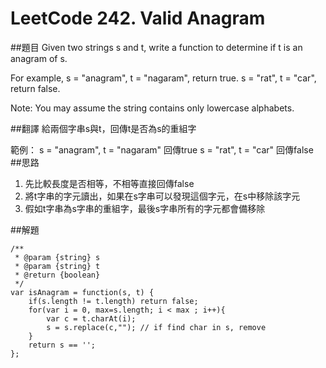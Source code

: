 # LeetCode 242. Valid Anagram
##題目
Given two strings s and t, write a function to determine if t is an anagram of s.

For example,
s = "anagram", t = "nagaram", return true.
s = "rat", t = "car", return false.

Note:
You may assume the string contains only lowercase alphabets.

##翻譯
給兩個字串s與t，回傳t是否為s的重組字

範例：
s = "anagram", t = "nagaram" 回傳true
s = "rat", t = "car"         回傳false
##思路
1. 先比較長度是否相等，不相等直接回傳false
2. 將t字串的字元讀出，如果在s字串可以發現這個字元，在s中移除該字元
3. 假如t字串為s字串的重組字，最後s字串所有的字元都會備移除

##解題
```
/**
 * @param {string} s
 * @param {string} t
 * @return {boolean}
 */
var isAnagram = function(s, t) {
    if(s.length != t.length) return false;
    for(var i = 0, max=s.length; i < max ; i++){
        var c = t.charAt(i);
        s = s.replace(c,""); // if find char in s, remove
    }
    return s == '';
};

```
